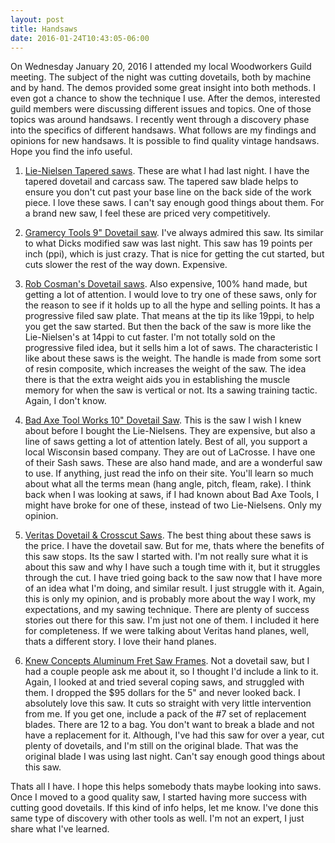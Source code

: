 ```yaml
---
layout: post
title: Handsaws
date: 2016-01-24T10:43:05-06:00
---
```


On Wednesday January 20, 2016 I attended my local Woodworkers Guild meeting.  The subject of the night was cutting dovetails, both by machine and by hand.  The demos provided some great insight into both methods.  I even got a chance to show the technique I use.  After the demos, interested guild members were discussing different issues and topics.  One of those topics was around handsaws.  I recently went through a discovery phase into the specifics of different handsaws.  What follows are my findings and opinions for new handsaws.  It is possible to find quality vintage handsaws.  Hope you find the info useful.

1)  [Lie-Nielsen Tapered saws](https://www.lie-nielsen.com/nodes/4168/tapered-saws).  These are what I had last night.  I have the tapered dovetail and carcass saw.  The tapered saw blade helps to ensure you don't cut past your base line on the back side of the work piece.  I love these saws.  I can't say enough good things about them.  For a brand new saw, I feel these are priced very competitively.

2)  [Gramercy Tools 9" Dovetail saw](https://www.toolsforworkingwood.com/store/dept/CGT/item/GT-DSAW9.XX).  I've always admired this saw.  Its similar to what Dicks modified saw was last night.  This saw has 19 points per inch (ppi), which is just crazy.  That is nice for getting the cut started, but cuts slower the rest of the way down.  Expensive.

3) [Rob Cosman's Dovetail saws](http://robcosman.com/tools_dtsaw.php).  Also expensive, 100% hand made, but getting a lot of attention.  I would love to try one of these saws, only for the reason to see if it holds up to all the hype and selling points.  It has a progressive filed saw plate.  That means at the tip its like 19ppi, to help you get the saw started.  But then the back of the saw is more like the Lie-Nielsen's at 14ppi to cut faster.  I'm not totally sold on the progressive filed idea, but it sells him a lot of saws.  The characteristic I like about these saws is the weight.  The handle is made from some sort of resin composite, which increases the weight of the saw.  The idea there is that the extra weight aids you in establishing the muscle memory for when the saw is vertical or not.  Its a sawing training tactic.  Again, I don't know.


4) [Bad Axe Tool Works 10" Dovetail Saw](http://www.badaxetoolworks.com/10-inch-dovetail-back-saw.php).  This is the saw I wish I knew about before I bought the Lie-Nielsens.  They are expensive, but also a line of saws getting a lot of attention lately.  Best of all, you support a local Wisconsin based company.  They are out of LaCrosse.  I have one of their Sash saws.  These are also hand made, and are a wonderful saw to use.  If anything, just read the info on their site.  You'll learn so much about what all the terms mean (hang angle, pitch, fleam, rake).  I think back when I was looking at saws, if I had known about Bad Axe Tools, I might have broke for one of these, instead of two Lie-Nielsens.  Only my opinion.

5) [Veritas Dovetail & Crosscut Saws](http://www.leevalley.com/US/Wood/page.aspx?p=64007&cat=1,42884,68511&ap=1).  The best thing about these saws is the price.  I have the dovetail saw.  But for me, thats where the benefits of this saw stops.  Its the saw I started with.  I'm not really sure what it is about this saw and why I have such a tough time with it, but it struggles through the cut.  I have tried going back to the saw now that I have more of an idea what I'm doing, and similar result.  I just struggle with it.  Again, this is only my opinion, and is probably more about the way I work, my expectations, and my sawing technique.  There are plenty of success stories out there for this saw.  I'm just not one of them.  I included it here for completeness.  If we were talking about Veritas hand planes, well, thats a different story.  I love their hand planes.

6) [Knew Concepts Aluminum Fret Saw Frames](http://www.leevalley.com/US/wood/page.aspx?p=69090&cat=1,42884,42902).  Not a dovetail saw, but I had a couple people ask me about it, so I thought I'd include a link to it.  Again, I looked at and tried several coping saws, and struggled with them.  I dropped the $95 dollars for the 5" and never looked back.  I absolutely love this saw.  It cuts so straight with very little intervention from me.  If you get one, include a pack of the #7 set of replacement blades.  There are 12 to a bag.  You don't want to break a blade and not have a replacement for it.  Although, I've had this saw for over a year, cut plenty of dovetails, and I'm still on the original blade.  That was the original blade I was using last night.  Can't say enough good things about this saw.

Thats all I have.  I hope this helps somebody thats maybe looking into saws.  Once I moved to a good quality saw, I started having more success with cutting good dovetails.  If this kind of info helps, let me know.  I've done this same type of discovery with other tools as well.  I'm not an expert, I just share what I've learned.

